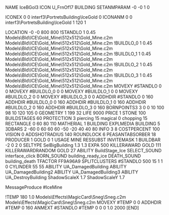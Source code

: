 NAME IceBGol3
ICON U_FrnOf17
BUILDING
SETANMPARAM -0 -0 1 0

ICONEX 0 0 interf3\PortretsBuilding\IceGold 0
ICONANM 0 0 interf3\PortretsBuilding\IceGold 1 120 1

LOCATION -0 -0 800 800
!STANDLO      1 0.45 Models\Bld\ICE\Gold_Mine\512x512\Gold_Mine.c2m Models\Bld\ICE\Gold_Mine\512x512\Gold_Mine.c2m
!BUILDLO_0    1 0.45 Models\Bld\ICE\Gold_Mine\512x512\Gold_Mine.c2m Models\Bld\ICE\Gold_Mine\512x512\Gold_Mine.c2m
!BUILDLO_1    1 0.45 Models\Bld\ICE\Gold_Mine\512x512\Gold_Mine.c2m Models\Bld\ICE\Gold_Mine\512x512\Gold_Mine.c2m
!BUILDLO_2    1 0.45 Models\Bld\ICE\Gold_Mine\512x512\Gold_Mine.c2m Models\Bld\ICE\Gold_Mine\512x512\Gold_Mine.c2m
!BUILDLO_3    1 0.45 Models\Bld\ICE\Gold_Mine\512x512\Gold_Mine.c2m Models\Bld\ICE\Gold_Mine\512x512\Gold_Mine.c2m
MOVEXY #STANDLO   0 0
MOVEXY #BUILDLO_0 0 0
MOVEXY #BUILDLO_1 0 0
MOVEXY #BUILDLO_2 0 0
MOVEXY #BUILDLO_3 0 0
ADDHDIR #STANDLO 0 160
ADDHDIR #BUILDLO_0 0 160
ADDHDIR #BUILDLO_1 0 160
ADDHDIR #BUILDLO_2 0 160
ADDHDIR #BUILDLO_3 0 160
BORNPOINTS3 3 0 0 10 100 98 10 120 105 0
GEOMETRY 1 199 32
LIFE     9000
PRICE 1 STONE 100
BUILDSTAGES 60
PROTECTION 3 piercing 15 magical 0 chopping 15
RECTANGLE    0 60 80 110
MATHERIAL 1 BUILDING
EXPLMEDIA BUILDING 5
3DBARS 2 -60 0 60 60 60 -50 -20 40 40 80
INFO 3 8
COSTPERCENT 100
VISION 0
ADDSHOTRADIUS 140
ROUNDLOCK 6
PEASANTABSORBER 18
PRODUCER        1 GOLD 0 1
USAGE MINE
RESSUBST
INVITEMASK 1
BUILDBAR -2 0 2 0
SELTYPE SelBigBuilding 1.3 1.3
EXPA 500
KILLERAWARD             GOLD 111
KILLERAWARDRANDOM       GOLD 27
ABILITY BuildStage_Ice
SELECT_SOUND interface_click
BORN_SOUND building_ready_ice
DEATH_SOUND building_death
TFACTOR FF9A96A9
SPLITCLUSTERS #STANDLO 500 15 1 1 0
CYLINDER 55 55
ABILITY UA_DamagedBuilding
ABILITY UA_DamagedBuilding2
ABILITY UA_DamagedBuilding3
ABILITY UA_DestroyBuilding
ShadowScaleX 1.7
ShadowScaleY 1.7

MessageProduce #IceMine

!TEMP 180 1.0 Models\Effects\MagicCard\Sneg\Sneg.c2m Models\Effects\MagicCard\Sneg\Sneg.c2m
MOVEXY  #TEMP 0 0
ADDHDIR #TEMP 0 160
ANMEXT #STANDLO #TEMP 0 0 0 1.0 2000
[END]
